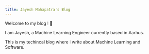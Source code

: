 ```yaml
---
title: Jayesh Mahapatra's Blog
---
```


Welcome to my blog ! 👋

I am Jayesh, a Machine Learning Engineer currently based in Aarhus.

This is my techincal blog where I write about Machine Learning and Software.
